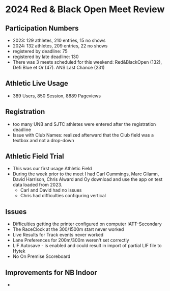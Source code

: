 # 2024 Red & Black Open Meet Review
## Participation Numbers
- 2023: 129 athletes, 210 entries, 15 no shows
- 2024: 132 athletes, 209 entries, 22 no shows
- registered by deadline: 75
- registered by late deadline: 130
- There was 3 meets scheduled for this weekend: Red&BlackOpen (132), Defi Blue et Or (47). ANS Last Chance (231)

## Athletic Live Usage
- 389 Users,  850 Session, 8889 Pageviews

## Registration
- too many UNB and SJTC athletes were entered after the registration deadline
- Issue with Club Names:  realized afterward that the Club field was a textbox and not a drop-down
## Athletic Field Trial
- This was our first usage Athletic Field
- During the week prior to the meet I had Carl Cummings, Marc Gilamn, David Harrison, Chris Alward and Oy download and use the app on test data loaded from 2023.
  - Carl and David had no issues
  - Chris had difficulties configuring vertical 
## Issues
- Difficulties getting the printer configured on computer IATT-Secondary
- The RaceClock at the 300/1500m start never worked
- Live Results for Track events never worked
- Lane Preferences for 200m/300m weren't set correctly
- LIF Autosave - is enabled and could result in import of partial LIF file to Hytek
- No On Premise Scoreboard
## Improvements for NB Indoor
- 
